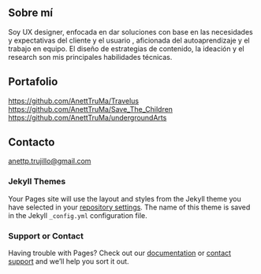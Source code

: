 ## Sobre mí 
Soy UX designer, enfocada en dar soluciones con base en las necesidades y expectativas del cliente y el usuario , aficionada del autoaprendizaje y el trabajo en equipo.  El diseño de estrategias de contenido, la ideación y el research son mis principales habilidades técnicas.

## Portafolio
https://github.com/AnettTruMa/Travelus
https://github.com/AnettTruMa/Save_The_Children
https://github.com/AnettTruMa/undergroundArts


## Contacto
anettp.trujillo@gmail.com



### Jekyll Themes

Your Pages site will use the layout and styles from the Jekyll theme you have selected in your [repository settings](https://github.com/AnettTruMa/portafolio/settings). The name of this theme is saved in the Jekyll `_config.yml` configuration file.

### Support or Contact

Having trouble with Pages? Check out our [documentation](https://help.github.com/categories/github-pages-basics/) or [contact support](https://github.com/contact) and we’ll help you sort it out.
